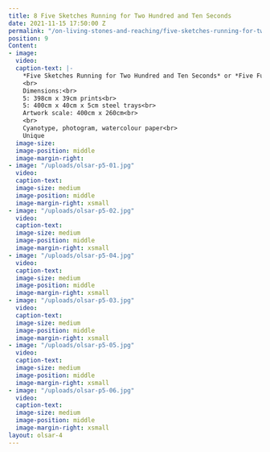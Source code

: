 ```yaml
---
title: 8 Five Sketches Running for Two Hundred and Ten Seconds
date: 2021-11-15 17:50:00 Z
permalink: "/on-living-stones-and-reaching/five-sketches-running-for-two-hundred-and-ten-seconds"
position: 9
Content:
- image: 
  video: 
  caption-text: |-
    *Five Sketches Running for Two Hundred and Ten Seconds* or *Five Furrows*, 2020<br>
    <br>
    Dimensions:<br>
    5: 398cm x 39cm prints<br>
    5: 400cm x 40cm x 5cm steel trays<br>
    Artwork scale: 400cm x 260cm<br>
    <br>
    Cyanotype, photogram, watercolour paper<br>
    Unique
  image-size: 
  image-position: middle
  image-margin-right: 
- image: "/uploads/olsar-p5-01.jpg"
  video: 
  caption-text: 
  image-size: medium
  image-position: middle
  image-margin-right: xsmall
- image: "/uploads/olsar-p5-02.jpg"
  video: 
  caption-text: 
  image-size: medium
  image-position: middle
  image-margin-right: xsmall
- image: "/uploads/olsar-p5-04.jpg"
  video: 
  caption-text: 
  image-size: medium
  image-position: middle
  image-margin-right: xsmall
- image: "/uploads/olsar-p5-03.jpg"
  video: 
  caption-text: 
  image-size: medium
  image-position: middle
  image-margin-right: xsmall
- image: "/uploads/olsar-p5-05.jpg"
  video: 
  caption-text: 
  image-size: medium
  image-position: middle
  image-margin-right: xsmall
- image: "/uploads/olsar-p5-06.jpg"
  video: 
  caption-text: 
  image-size: medium
  image-position: middle
  image-margin-right: xsmall
layout: olsar-4
---
```


